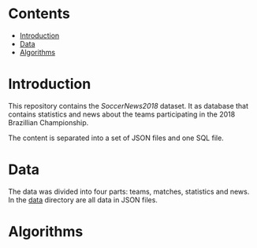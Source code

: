 # Contents

- [Introduction](#introduction)
- [Data](#data)
- [Algorithms](#algorithms)

# Introduction
This repository contains the _SoccerNews2018_ dataset. It as database that contains statistics and news about the teams participating in the 2018 Brazillian Championship.

The content is separated into a set of JSON files and one SQL file.

# Data
The data was divided into four parts: teams, matches, statistics and news.
In the [data](https://github.com/soccerpredict/TeamNews/tree/master/data) directory are all data in JSON files.

# Algorithms
